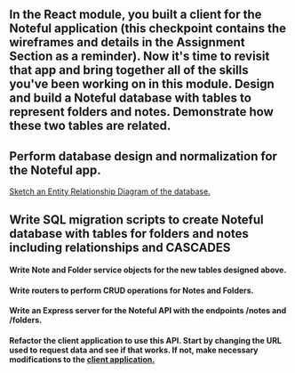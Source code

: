 ## In the React module, you built a client for the Noteful application (this checkpoint contains the wireframes and details in the Assignment Section as a reminder). Now it's time to revisit that app and bring together all of the skills you've been working on in this module. Design and build a Noteful database with tables to represent folders and notes. Demonstrate how these two tables are related.

## Perform database design and normalization for the Noteful app. 
[Sketch an Entity Relationship Diagram of the database.](https://drive.google.com/file/d/1nj1XSGxGMP_s_AG2DCCGuCYEU_m2zbrc/view?usp=sharing)

## Write SQL migration scripts to create Noteful database with tables for folders and notes including relationships and CASCADES

#### Write Note and Folder service objects for the new tables designed above.

#### Write routers to perform CRUD operations for Notes and Folders.

#### Write an Express server for the Noteful API with the endpoints /notes and /folders.

#### Refactor the client application to use this API. Start by changing the URL used to request data and see if that works. If not, make necessary modifications to the [client application.](https://github.com/ChandaHubbard/Noteful-React-Client)
